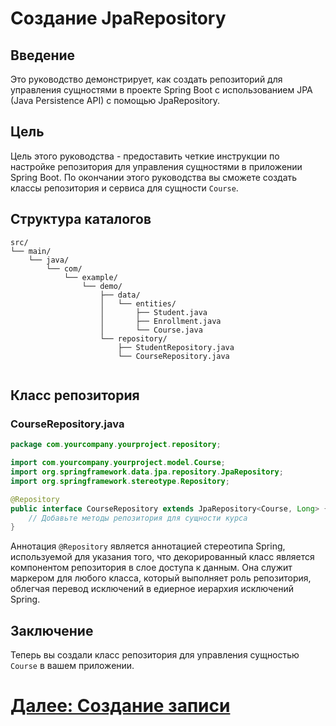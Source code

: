 # Создание JpaRepository

## Введение

Это руководство демонстрирует, как создать репозиторий для управления сущностями в проекте Spring Boot с использованием JPA (Java Persistence API) с помощью JpaRepository.

## Цель

Цель этого руководства - предоставить четкие инструкции по настройке репозитория для управления сущностями в приложении Spring Boot. По окончании этого руководства вы сможете создать классы репозитория и сервиса для сущности `Course`.

## Структура каталогов

```
src/
└── main/
    └── java/
        └── com/
            └── example/
                └── demo/
                    ├── data/
                    │   └── entities/
                    │       ├── Student.java
                    │       ├── Enrollment.java
                    │       └── Course.java
                    └── repository/
                        ├── StudentRepository.java
                        └── CourseRepository.java
                    
```

## Класс репозитория

### CourseRepository.java

```java
package com.yourcompany.yourproject.repository;

import com.yourcompany.yourproject.model.Course;
import org.springframework.data.jpa.repository.JpaRepository;
import org.springframework.stereotype.Repository;

@Repository
public interface CourseRepository extends JpaRepository<Course, Long> {
    // Добавьте методы репозитория для сущности курса
}
```

Аннотация `@Repository` является аннотацией стереотипа Spring, используемой для указания того, что декорированный класс является компонентом репозитория в слое доступа к данным. Она служит маркером для любого класса, который выполняет роль репозитория, облегчая перевод исключений в едиерное иерархия исключений Spring.

## Заключение

Теперь вы создали класс репозитория для управления сущностью `Course` в вашем приложении.

# [Далее: Создание записи](jpa-repository/create.md)

